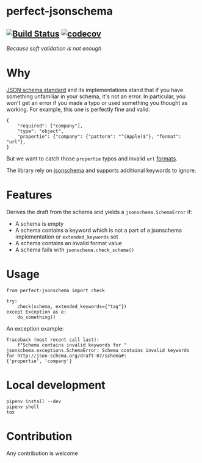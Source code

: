 # perfect-jsonschema
[![Build Status](https://travis-ci.org/manycoding/perfect-jsonschema.svg?branch=master)](https://travis-ci.org/manycoding/perfect-jsonschema)
[![codecov](https://codecov.io/gh/manycoding/perfect-jsonschema/branch/master/graph/badge.svg)](https://codecov.io/gh/manycoding/perfect-jsonschema)
---
_Because soft validation is not enough_

# Why
[JSON schema standard](https://json-schema.org/) and its implementations stand that if you have something unfamiliar in your schema, it's not an error. In particular, you won't get an error if you made a typo or used something you thought as working. For example, this one is perfectly fine and valid:

    {
        "required": ["company"],
        "type": "object",
        "propertie": {"company": {"pattern": "^(Apple)$"}, "format": "url"},
    }
    
But we want to catch those `propertie` typos and invalid `url` [formats](https://python-jsonschema.readthedocs.io/en/latest/validate/#validating-formats).

The library rely on [jsonschema](https://github.com/Julian/jsonschema) and supports additional keywords to ignore.

# Features

Derives the draft from the schema and yields a `jsonschema.SchemaError` if:
* A schema is empty
* A schema contains a keyword which is not a part of a jsonschema implementation or `extended_keywords` set
* A schema contains an invalid format value
* A schema fails with `jsonschema.check_schema()`

# Usage

    from perfect-jsonschema import check

    try:
        check(schema, extended_keywords={"tag"})
    except Exception as e:
        do_something()

An exception example:

    Traceback (most recent call last):
        f"Schema contains invalid keywords for "
    jsonschema.exceptions.SchemaError: Schema contains invalid keywords for http://json-schema.org/draft-07/schema#:
    {'propertie', 'company'}

# Local development

    pipenv install --dev
    pipenv shell
    tox

# Contribution
  
  Any contribution is welcome
  
